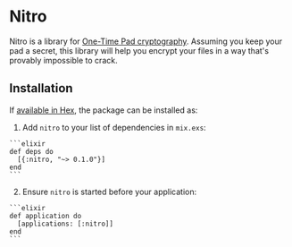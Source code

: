 # Nitro

Nitro is a library for [One-Time Pad cryptography](https://en.wikipedia.org/wiki/One-time_pad). Assuming you keep your pad a secret, this library will help you encrypt your files in a way that's provably impossible to crack.

## Installation

If [available in Hex](https://hex.pm/docs/publish), the package can be installed as:

  1. Add `nitro` to your list of dependencies in `mix.exs`:

    ```elixir
    def deps do
      [{:nitro, "~> 0.1.0"}]
    end
    ```

  2. Ensure `nitro` is started before your application:

    ```elixir
    def application do
      [applications: [:nitro]]
    end
    ```

